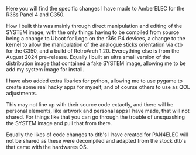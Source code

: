 Here you will find the specific changes I have made to AmberELEC for the R36s Panel 4 and G350.

How I built this was mainly through direct manipulation and editing of the SYSTEM image, with the only things having to be compiled from source being a change to Uboot for Logo on the r36s P4 devices, a change to the kernel to allow the manipulation of the analogue sticks orientation via dtb for the G350, and a build of RetroArch 1.20. Evereything else is from the August 2024 pre-release. Equally I built an ultra small version of the distribution image that contained a fake SYSTEM image, allowing me to be add my system image for install.

I have also added extra libaries for python, allowing me to use pygame to create some real hacky apps for myself, and of course others to use as QOL adjustments.

This may not line up with their source code extactly, and there will be personal elements, like artwork and personal apps I have made, that will not shared. For things like that you can go through the trouble of unsquashing the SYSTEM image and pull that from there.

Equally the likes of code changes to dtb's I have created for PAN4ELEC will not be shared as these were decompiled and adapted from the stock dtb's that came with the hardwares OS.
